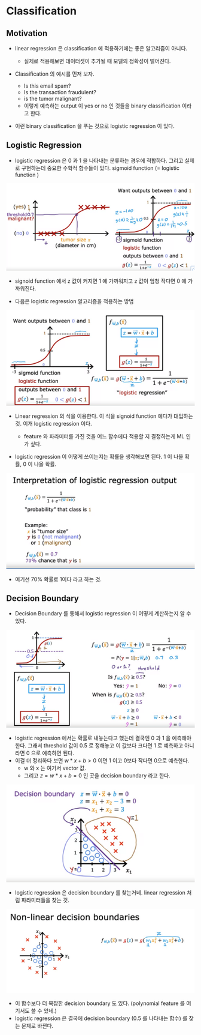 # Classification 

## Motivation 

- linear regression 은 classification 에 적용하기에는 좋은 알고리즘이 아니다. 
  - 실제로 적용해보면 데이터셋이 추가될 때 모델의 정확성이 떨어진다.  

- Classification 의 예시를 먼저 보자. 
  - Is this email spam? 
  - Is the transaction fraudulent? 
  - is the tumor malignant? 
  - 이렇게 예측하는 output 이 yes or no 인 것들을 binary classification 이라고 한다.

- 이런 binary classification 을 푸는 것으로 logistic regression 이 있다. 

## Logistic Regression 

- logistic regression 은 0 과 1 을 나타내는 분류하는 경우에 적합하다. 그리고 실제로 구현하는데 중요한 수학적 함수들이 있다. sigmoid function (= logistic function )

![](../images/logistic%20regression.png)

- signoid function 에서 z 값이 커지면 1 에 가까워지고 z 값이 엄청 작다면 0 에 가까워진다. 

- 다음은 logistic regression 알고리즘을 적용하는 방법

![](../images/Implement%20logistic%20regression.png)

- Linear regression 의 식을 이용한다. 이 식을 signoid function 에다가 대입하는 것. 이개 logistic regression 이다. 
  - feature 와 파라미터를 가진 것을 어느 함수에다 적용할 지 결정하는게 ML 인가 싶다.  

- logistic regression 이 어떻게 쓰이는지는 확률을 생각해보면 된다. 1 이 나올 확률, 0 이 나올 확률. 

![](../images/interpretation%20of%20logistic%20regression%20output.png)

- 여기선 70% 확률로 1이다 라고 하는 것. 

## Decision Boundary 

- Decision Boundary 를 통해서 logistic regression 이 어떻게 계산하는지 알 수 있다. 

![](../images/logistic%20regresssion%20predict.png)

- logistic regression 에서는 확률로 내놓는다고 했는데 결국엔 0 과 1 을 예측해야한다. 그래서 threshold 값이 0.5 로 정해놓고 이 값보다 크다면 1 로 예측하고 아니라면 0 으로 예측하면 된다.
- 이걸 더 정리하다 보면 $w * x + b > 0$ 이면 1 이고 0보다 작다면 0으로 예측한다. 
  - w 와 x 는 여기서 vector 값.
  - 그리고 $z = w * x + b = 0$ 인 곳을 decision boundary 라고 한다.  

![](../images/decision%20boundary.png)

- logistic regression 은 decision boundary 를 찾는거네. linear regression 처럼 파라미터들을 찾는 것. 

![](../images/decision%20boundary%202.png)

- 이 함수보다 더 복잡한 decision boundary 도 있다. (polynomial feature 를 여기서도 쓸 수 있네.)
- logistic regression 은 결국에 decision boundary (0.5 를 나타내는 함수) 를 찾는 문제로 바뀐다.
